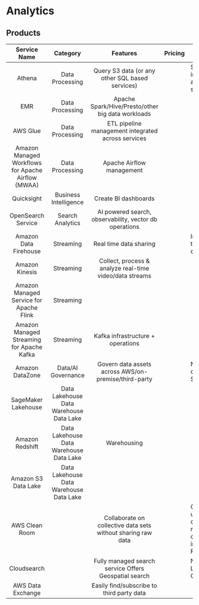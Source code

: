 # Analytics

## Products


|                    Service Name                    	|                 Category                	|                           Features                           	| Pricing 	| Notes                                                     	|
|:--------------------------------------------------:	|:---------------------------------------:	|:------------------------------------------------------------:	|:-------:	|-----------------------------------------------------------	|
| Athena                                             	| Data Processing                         	| Query S3 data (or any other SQL based services)              	|         	| Serverless interactive analytics service                  	|
| EMR                                                	| Data Processing                         	| Apache Spark/Hive/Presto/other big data workloads            	|         	|                                                           	|
| AWS Glue                                           	| Data Processing                         	| ETL pipeline management integrated across services           	|         	|                                                           	|
| Amazon Managed Workflows for Apache Airflow (MWAA) 	| Data Processing                         	| Apache Airflow management                                    	|         	|                                                           	|
| Quicksight                                         	| Business Intelligence                   	| Create BI dashboards                                         	|         	|                                                           	|
| OpenSearch Service                                 	| Search Analytics                        	| AI powered search, observability, vector db operations       	|         	|                                                           	|
| Amazon Data Firehouse                              	| Streaming                               	| Real time data sharing                                       	|         	| Ingest, transform, deliver                                	|
| Amazon Kinesis                                     	| Streaming                               	| Collect, process & analyze real-time video/data streams      	|         	|                                                           	|
| Amazon Managed Service for Apache Flink            	| Streaming                               	|                                                              	|         	|                                                           	|
| Amazon Managed Streaming for Apache Kafka          	| Streaming                               	| Kafka infrastructure + operations                            	|         	|                                                           	|
| Amazon DataZone                                    	| Data/AI Governance                      	| Govern data assets across AWS/on-premise/third-party         	|         	| Now a part of Sagemaker                                   	|
| SageMaker Lakehouse                                	| Data Lakehouse Data Warehouse Data Lake 	|                                                              	|         	|                                                           	|
| Amazon Redshift                                    	| Data Lakehouse Data Warehouse Data Lake 	| Warehousing                                                  	|         	|                                                           	|
| Amazon S3 Data Lake                                	| Data Lakehouse Data Warehouse Data Lake 	|                                                              	|         	|                                                           	|
| AWS Clean Room                                     	|                                         	| Collaborate on collective data sets without sharing raw data 	|         	| Can be used to optimize marketing, consumer insights, R&D 	|
| Cloudsearch                                        	|                                         	| Fully managed search service Offers Geospatial search        	|         	| NO LONGER OFFERED                                         	|
| AWS Data Exchange                                  	|                                         	| Easily find/subscribe to third party data                    	|         	|                                                           	|
